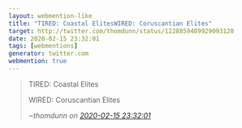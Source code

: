 ```yaml
---
layout: webmention-like
title: "TIRED: Coastal ElitesWIRED: Coruscantian Elites"
target: http://twitter.com/thomdunn/status/1228859489929093120
date: 2020-02-15 23:32:01
tags: [webmentions]
generator: twitter.com
webmention: true
---
```




<blockquote class="external-citation">
  <p>
    TIRED: Coastal Elites

WIRED: Coruscantian Elites
  </p>
  <cite>‒<span class="p-author p-name">thomdunn</span>
    on
    <a href="http://twitter.com/thomdunn/status/1228859489929093120" rel="external nofollow" target="_blank">2020-02-15 23:32:01</a>
  </cite>
</blockquote>




